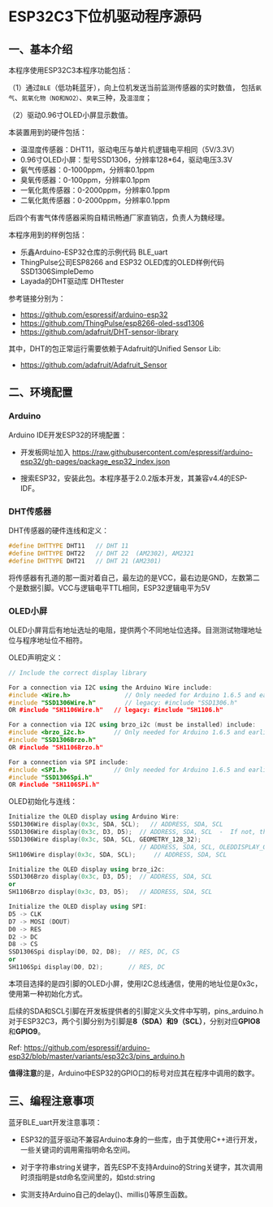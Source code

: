 # ESP32C3下位机驱动程序源码

## 一、基本介绍

本程序使用ESP32C3本程序功能包括：

（1）通过`BLE`（低功耗蓝牙），向上位机发送当前监测传感器的实时数值，
包括`氨气`、`氮氧化物（NO和NO2）`、`臭氧`三种，及`温湿度`；
    
（2）驱动0.96寸OLED小屏显示数值。

本装置用到的硬件包括：

- 温湿度传感器：DHT11，驱动电压与单片机逻辑电平相同（5V/3.3V）
- 0.96寸OLED小屏：型号SSD1306，分辨率128*64，驱动电压3.3V
- 氨气传感器：0-1000ppm，分辨率0.1ppm
- 臭氧传感器：0-100ppm，分辨率0.1ppm
- 一氧化氮传感器：0-2000ppm，分辨率0.1ppm
- 二氧化氮传感器：0-2000ppm，分辨率0.1ppm

后四个有害气体传感器采购自精讯畅通厂家直销店，负责人为魏经理。

本程序用到的样例包括：

- 乐鑫Arduino-ESP32仓库的示例代码 BLE_uart
- ThingPulse公司ESP8266 and ESP32 OLED库的OLED样例代码 SSD1306SimpleDemo
- Layada的DHT驱动库 DHTtester

参考链接分别为：

- https://github.com/espressif/arduino-esp32
- https://github.com/ThingPulse/esp8266-oled-ssd1306
- https://github.com/adafruit/DHT-sensor-library

其中，DHT的包正常运行需要依赖于Adafruit的Unified Sensor Lib: 
- https://github.com/adafruit/Adafruit_Sensor

## 二、环境配置

### Arduino

Arduino IDE开发ESP32的环境配置：

- 开发板网址加入 https://raw.githubusercontent.com/espressif/arduino-esp32/gh-pages/package_esp32_index.json

- 搜索ESP32，安装此包。本程序基于2.0.2版本开发，其兼容v4.4的ESP-IDF。

### DHT传感器

DHT传感器的硬件连线和定义：

``` C++
#define DHTTYPE DHT11   // DHT 11
#define DHTTYPE DHT22   // DHT 22  (AM2302), AM2321
#define DHTTYPE DHT21   // DHT 21 (AM2301)
```

将传感器有孔道的那一面对着自己，最左边的是VCC，最右边是GND，左数第二个是数据引脚。VCC与逻辑电平TTL相同，ESP32逻辑电平为5V

### OLED小屏

OLED小屏背后有地址选址的电阻，提供两个不同地址位选择。目测测试物理地址位与程序地址位不相符。

OLED声明定义：

``` C++
// Include the correct display library

For a connection via I2C using the Arduino Wire include:
#include <Wire.h>               // Only needed for Arduino 1.6.5 and earlier
#include "SSD1306Wire.h"        // legacy: #include "SSD1306.h"
OR #include "SH1106Wire.h"   // legacy: #include "SH1106.h"

For a connection via I2C using brzo_i2c (must be installed) include:
#include <brzo_i2c.h>        // Only needed for Arduino 1.6.5 and earlier
#include "SSD1306Brzo.h"
OR #include "SH1106Brzo.h"

For a connection via SPI include:
#include <SPI.h>             // Only needed for Arduino 1.6.5 and earlier
#include "SSD1306Spi.h"
OR #include "SH1106SPi.h"
```

OLED初始化与连线：

```C++
Initialize the OLED display using Arduino Wire:
SSD1306Wire display(0x3c, SDA, SCL);   // ADDRESS, SDA, SCL  
SSD1306Wire display(0x3c, D3, D5);  // ADDRESS, SDA, SCL  -  If not, they can be specified manually.
SSD1306Wire display(0x3c, SDA, SCL, GEOMETRY_128_32); 
                                    // ADDRESS, SDA, SCL, OLEDDISPLAY_GEOMETRY  -  Extra param required for 128x32 displays.
SH1106Wire display(0x3c, SDA, SCL);     // ADDRESS, SDA, SCL

Initialize the OLED display using brzo_i2c:
SSD1306Brzo display(0x3c, D3, D5);  // ADDRESS, SDA, SCL
or
SH1106Brzo display(0x3c, D3, D5);   // ADDRESS, SDA, SCL

Initialize the OLED display using SPI:
D5 -> CLK
D7 -> MOSI (DOUT)
D0 -> RES
D2 -> DC
D8 -> CS
SSD1306Spi display(D0, D2, D8);  // RES, DC, CS
or
SH1106Spi display(D0, D2);       // RES, DC
```

本项目选择的是四引脚的OLED小屏，使用I2C总线通信，使用的地址位是0x3c，使用第一种初始化方式。

后续的SDA和SCL引脚在开发板提供者的引脚定义头文件中写明，pins_arduino.h 对于ESP32C3，两个引脚分别为引脚是**8（SDA）**和**9（SCL）**，分别对应**GPIO8**和**GPIO9**。

Ref: https://github.com/espressif/arduino-esp32/blob/master/variants/esp32c3/pins_arduino.h

**值得注意**的是，Arduino中ESP32的GPIO口的标号对应其在程序中调用的数字。

## 三、编程注意事项

蓝牙BLE_uart开发注意事项：

- ESP32的蓝牙驱动不兼容Arduino本身的一些库，由于其使用C++进行开发，一些关键词的调用需指明命名空间。

- 对于字符串string关键字，首先ESP不支持Arduino的String关键字，其次调用时须指明是std命名空间里的，如std:string

- 实测支持Arduino自己的delay()、millis()等原生函数。